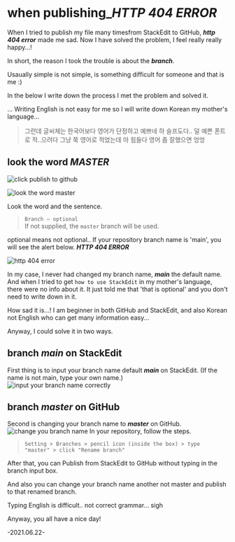 # when publishing_***HTTP 404 ERROR***
When I tried to publish my file many timesfrom StackEdit to GitHub, ***http 404 error*** made me sad.
Now I have solved the problem, I feel really really happy...!

In short, the reason I took the trouble is about the ***branch***.

Usaually simple is not simple, is something difficult for someone
and that is me  :)

In the below I write down the process I met the problem and solved it.

...
Writing English is not easy for me
so I will write down Korean my mother's language...

>그런데 글씨체는 한국어보다 영어가 단정하고 예쁘네
 하 슬프도다..
덜 예쁜 폰트로 적..으려다 그냥 쭉 영어로 적었는데
 아 힘들다
영어 좀 잘했으면 엉엉

## look the word ***MASTER*** 


![click publish to github](file:///C:/Users/user1/Desktop/%EC%9D%B4%EB%AF%B8%EC%A7%801.PNG)

![look the word master](file:///C:/Users/user1/Desktop/%EC%9D%B4%EB%AF%B8%EC%A7%802.PNG) 


Look the word and the sentence.
> ```Branch — optional```  
If not supplied, the ```master``` branch will be used.

optional means not optional..
If your repository branch name is 'main', you will see the alert below.
***HTTP 404 ERROR***

![http 404 error](file:///C:/Users/user1/Desktop/%EC%9D%B4%EB%AF%B8%EC%A7%803.PNG)

In my case, I never had changed my branch name,  ***main*** the default name.
And when I tried to get ```how to use StackEdit``` in my mother's language,
there were no info about it.
It just told me that 'that is optional' and you don't need to write down in it.

How sad it is...!
I am beginner in both GitHub and StackEdit,
and also Korean not English who can get many information easy...


Anyway, I could solve it in two ways.
##  branch ***main*** on StackEdit
First thing is to input your branch name default ***main*** on StackEdit.
(If the name is not main, type your own name.)
![input your branch name correctly](file:///C:/Users/user1/Desktop/%EC%9D%B4%EB%AF%B8%EC%A7%804.PNG)

## branch ***master*** on GitHub
Second is changing your branch name to ***master*** on GitHub.
![change you branch name](file:///C:/Users/user1/Desktop/%EC%9D%B4%EB%AF%B8%EC%A7%805.PNG)
In your repository, follow the steps.
>``` Setting > Branches > pencil icon (inside the box) > type "master" > click "Rename branch" ```
>
After that, you can Publish from StackEdit to GitHub without typing in the branch input box.

And also you can change your branch name another not master
 and publish to that renamed branch.

Typing English is difficult..
not correct grammar...
sigh

Anyway, you all have a nice day!

-2021.06.22-
<!--stackedit_data:
eyJoaXN0b3J5IjpbNTc5ODA1ODEwLC0xMzI5Mzk2NTksNTYwMT
QzNjA3LC0xMjMwNzc5NTAsLTc0NTUzNjM1NSw2OTQzMDIzMzAs
LTE0ODkyNjE1MDUsNDgzODc4MjUxLDQwNDIwMTU0MiwxMDUyMz
IxMjU4XX0=
-->